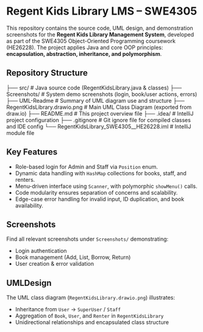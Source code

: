 # Regent Kids Library LMS – SWE4305

This repository contains the source code, UML design, and demonstration screenshots for the **Regent Kids Library Management System**, developed as part of the SWE4305 Object-Oriented Programming coursework (HE26228). The project applies Java and core OOP principles: **encapsulation, abstraction, inheritance, and polymorphism**.

##  Repository Structure
├── src/ # Java source code (RegentKidsLibrary.java & classes)
├── Screenshots/ # System demo screenshots (login, book/user actions, errors)
├── UML-Readme # Summary of UML diagram use and structure
├── RegentKidsLibrary.drawio.png # Main UML Class Diagram (exported from draw.io)
├── README.md # This project overview file
├── .idea/ # IntelliJ project configuration
├── .gitignore # Git ignore file for compiled classes and IDE config
└── RegentKidsLibrary_SWE4305__HE26228.iml # IntelliJ module file



## Key Features

- Role-based login for Admin and Staff via `Position` enum.
- Dynamic data handling with `HashMap` collections for books, staff, and renters.
- Menu-driven interface using `Scanner`, with polymorphic `showMenu()` calls.
- Code modularity ensures separation of concerns and scalability.
- Edge-case error handling for invalid input, ID duplication, and book availability.

## Screenshots

Find all relevant screenshots under `Screenshots/` demonstrating:
- Login authentication
- Book management (Add, List, Borrow, Return)
- User creation & error validation

## UMLDesign

The UML class diagram (`RegentKidsLibrary.drawio.png`) illustrates:
- Inheritance from `User` → `SuperUser` / `Staff`
- Aggregation of `Book`, `User`, and `Renter` in `RegentKidsLibrary`
- Unidirectional relationships and encapsulated class structure

